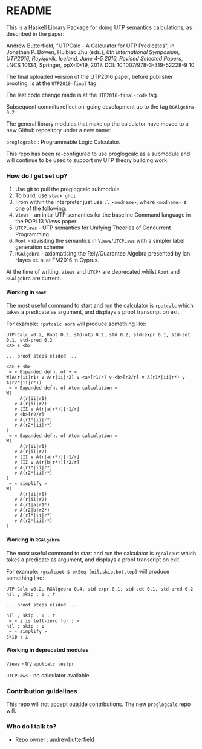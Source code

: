 # README #

This is a Haskell Library Package for doing UTP semantics calculations, as described in the paper:

Andrew Butterfield, "UTPCalc - A Calculator for UTP Predicates", in Jonathan P. Bowen, Huibiao Zhu (eds.), *6th International Symposium, UTP2016,
Reykjavik, Iceland, June 4-5 2016, Revised Selected Papers*, LNCS 10134, Springer, ppX-X+19, 2017. DOI: 10.1007/978-3-319-52228-9 10

The final uploaded version of the UTP2016 paper, before publisher proofing, is at the `UTP2016-final` tag.

The last code change made is at the `UTP2016-final-code` tag.

Subsequent commits reflect on-going development
up to the tag `RGAlgebra-0.2`

The general library modules
that make up the calculator have moved to a new Github repository under a new name:

`proglogcalc` : Programmable Logic Calculator.

This repo has been re-configured to use proglogcalc as a submodule and will continue to be used to support my UTP theory building work. 


### How do I get set up? ###

1. Use git to pull the proglogcalc submodule
2. To build, use `stack ghci`
3. From within the interpreter just use `:l <modname>`, where `<modname>` is one of the following:
  1. `Views` - an inital UTP semantics for the baseline Command language in the POPL13 Views paper.
  2. `UTCPLaws` - UTP semantics for Unifying Theories of Concurrent Programming
  3. `Root` - revisiting the semantics in `Views`/`UTCPLaws` with a simpler label generation scheme
  4. `RGAlgebra` - axiomatising the Rely/Guarantee Algebra presented by Ian Hayes et. al at FM2016 in Cyprus.

At the time of writing, `Views` and `UTCP*` are deprecated whilst `Root` and `RGAlgebra` are current.

#### Working in `Root`

The most useful command to start and run the calculator is `rputcalc`
which takes a predicate as argument, and displays a proof transcript on exit.

For example: `rputcalc aorb` will produce something like:

```
UTP-Calc v0.2, Root 0.3, std-utp 0.2, std 0.2, std-expr 0.1, std-set 0.1, std-pred 0.2
<a> + <b>

... proof steps elided ...

<a> + <b>
 = « Expanded defn. of + »
W(A(r|ii|r1) ∨ A(r|ii|r2) ∨ <a>[r1/r] ∨ <b>[r2/r] ∨ A(r1*|ii|r*) ∨ A(r2*|ii|r*))
 = « Expanded defn. of Atom calculation »
W(
     A(r|ii|r1)
   ∨ A(r|ii|r2)
   ∨ (II ∨ A(r|a|r*))[r1/r]
   ∨ <b>[r2/r]
   ∨ A(r1*|ii|r*)
   ∨ A(r2*|ii|r*)
)
 = « Expanded defn. of Atom calculation »
W(
     A(r|ii|r1)
   ∨ A(r|ii|r2)
   ∨ (II ∨ A(r|a|r*))[r1/r]
   ∨ (II ∨ A(r|b|r*))[r2/r]
   ∨ A(r1*|ii|r*)
   ∨ A(r2*|ii|r*)
)
 = « simplify »
W(
     A(r|ii|r1)
   ∨ A(r|ii|r2)
   ∨ A(r1|a|r1*)
   ∨ A(r2|b|r2*)
   ∨ A(r1*|ii|r*)
   ∨ A(r2*|ii|r*)
)
```

#### Working in `RGAlgebra`

The most useful command to start and run the calculator is `rgcalcput`
which takes a predicate as argument, and displays a proof transcript on exit.

For example: `rgcalcput $ mkSeq [nil,skip,bot,top]` will produce
something like:

```
UTP-Calc v0.2, RGAlgebra 0.4, std-expr 0.1, std-set 0.1, std-pred 0.2
nil ; skip ; ⊥ ; ⊤

... proof steps elided ...

nil ; skip ; ⊥ ; ⊤
 = « ⊥ is left-zero for ; »
nil ; skip ; ⊥
 = « simplify »
skip ; ⊥
```


#### Working in deprecated modules

`Views` - try `vputcalc testpr`

`UTCPLaws` - no calculator available



### Contribution guidelines ###

This repo will not accept outside contributions.
The new `proglogcalc` repo will.

### Who do I talk to? ###

* Repo owner : andrewbutterfield